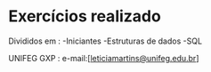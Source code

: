 # Exercícios realizado
 
 
Divididos em :
-Iniciantes
 -Estruturas de dados
 -SQL
 
 UNIFEG GXP 
 : e-mail:[leticiamartins@unifeg.edu.br]

